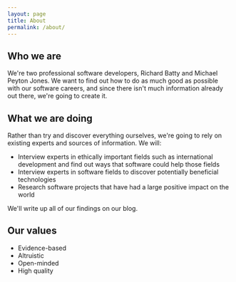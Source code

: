 ```yaml
---
layout: page
title: About
permalink: /about/
---
```


## Who we are

We're two professional software developers, Richard Batty and Michael Peyton Jones. We want to find out how to do as much good as possible with our software careers, and since there isn't much information already out there, we're going to create it.

## What we are doing

Rather than try and discover everything ourselves, we're going to rely on existing experts and sources of information. We will:

* Interview experts in ethically important fields such as international development and find out ways that software could help those fields
* Interview experts in software fields to discover potentially beneficial technologies
* Research software projects that have had a large positive impact on the world

We'll write up all of our findings on our blog.

## Our values

* Evidence-based
* Altruistic
* Open-minded
* High quality
